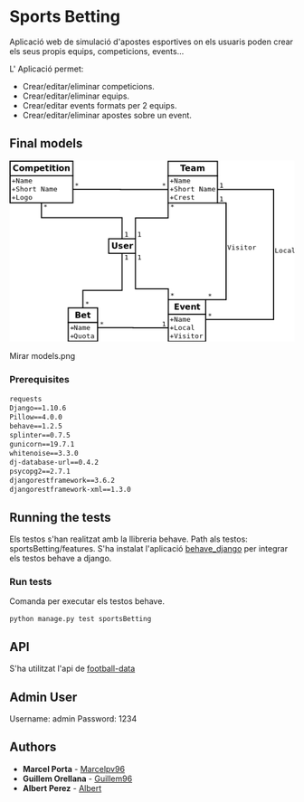 # Sports Betting

Aplicació web de simulació d'apostes esportives on els usuaris poden crear els seus propis equips, competicions, events...

L' Aplicació permet:

* Crear/editar/eliminar competicions.
* Crear/editar/eliminar equips.
* Crear/editar events formats per 2 equips.
* Crear/editar/eliminar apostes sobre un event.

## Final models

![Models](models.png)

Mirar models.png

### Prerequisites

```
requests
Django==1.10.6
Pillow==4.0.0
behave==1.2.5
splinter==0.7.5
gunicorn==19.7.1
whitenoise==3.3.0
dj-database-url==0.4.2
psycopg2==2.7.1
djangorestframework==3.6.2
djangorestframework-xml==1.3.0

```

## Running the tests

Els testos s'han realitzat amb la llibreria behave.
Path als testos: sportsBetting/features.
S'ha instalat l'aplicació [behave_django](https://github.com/behave/behave-django) per integrar els testos behave a django.

### Run tests

Comanda per executar els testos behave.

```
python manage.py test sportsBetting
```

## API

S'ha utilitzat l'api de [football-data](http://www.football-data.org/)

## Admin User

Username: admin
Password: 1234

## Authors

* **Marcel Porta** - [Marcelpv96](https://github.com/Marcelpv96)
* **Guillem Orellana** - [Guillem96](https://github.com/Guillem96)
* **Albert Perez** - [Albert](https://github.com/albeertito7)
